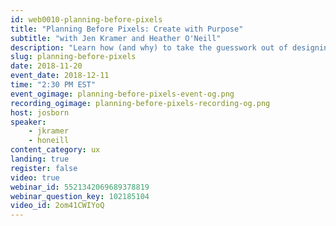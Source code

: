 ```yaml
---
id: web0010-planning-before-pixels
title: "Planning Before Pixels: Create with Purpose"
subtitle: "with Jen Kramer and Heather O'Neill"
description: "Learn how (and why) to take the guesswork out of designing from the authors of <cite>Before You Code</cite>, Jen Kramer and Heather O'Neill, plus Jeremy Osborn."
slug: planning-before-pixels
date: 2018-11-20
event_date: 2018-12-11
time: "2:30 PM EST"
event_ogimage: planning-before-pixels-event-og.png
recording_ogimage: planning-before-pixels-recording-og.png
host: josborn
speaker:
    - jkramer
    - honeill
content_category: ux
landing: true
register: false
video: true
webinar_id: 5521342069689378819
webinar_question_key: 102185104
video_id: 2om41CWIYoQ
---
```


